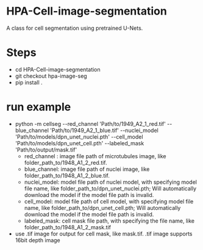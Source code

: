 # HPA-Cell-image-segmentation

A class for cell segmentation using pretrained U-Nets.

# Steps
- cd HPA-Cell-image-segmentation
- git checkout hpa-image-seg
- pip install .

# run example

- python -m cellseg --red_channel 'Path/to/1949_A2_1_red.tif' --blue_channel 'Path/to/1949_A2_1_blue.tif' --nuclei_model 'Path/to/models/dpn_unet_nuclei.pth' --cell_model 'Path/to/models/dpn_unet_cell.pth' --labeled_mask 'Path/to/output/mask.tif'
    - red_channel : image file path of microtubules image, like folder_path_to/1948_A1_2_red.tif.
    - blue_channel: image file path of nuclei image, like folder_path_to/1948_A1_2_blue.tif.
    - nuclei_model: model file path of nuclei model, with specifying model file name, like folder_path_to/dpn_unet_nuclei.pth; Will automatically download the model if the model file path is invalid.
    - cell_model: model file path of cell model, with specifying model file name, like folder_path_to/dpn_unet_cell.pth; Will automatically download the model if the model file path is invalid.
    - labeled_mask: cell mask file path, with specifying the file name, like folder_path_to/1948_A1_2_mask.tif
- use .tif image for output for cell mask, like mask.tif. .tif image supports 16bit depth image